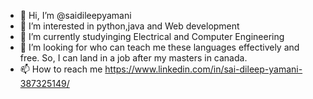 - 👋 Hi, I’m @saidileepyamani
- 👀 I’m interested in python,java and Web development
- 🌱 I’m currently studyinging Electrical and Computer Engineering
- 💞️ I’m looking for who can teach me these languages effectively and free. So, I can land in a job after my masters in canada.
- 📫 How to reach me https://www.linkedin.com/in/sai-dileep-yamani-387325149/

<!---
saidileepyamani/saidileepyamani is a ✨ special ✨ repository because its `README.md` (this file) appears on your GitHub profile.
You can click the Preview link to take a look at your changes.
--->
